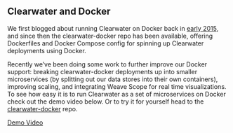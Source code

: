 Clearwater and Docker
---------------------
We first blogged about running Clearwater on Docker back in [early 2015](Containers.md), and since then the clearwater-docker repo has been available, offering Dockerfiles and Docker Compose config for spinning up Clearwater deployments using Docker.

Recently we’ve been doing some work to further improve our Docker support: breaking clearwater-docker deployments up into smaller microservices (by splitting out our data stores into their own containers), improving scaling, and integrating Weave Scope for real time visualizations. To see how easy it is to run Clearwater as a set of microservices on Docker check out the demo video below. Or to try it for yourself head to the [clearwater-docker](https://github.com/Metaswitch/clearwater-docker) repo.

[Demo Video](https://www.youtube.com/watch?v=y2B64c1OR_8)
